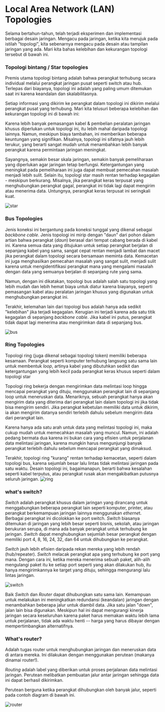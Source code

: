 # Local Area Network (LAN) Topologies
Selama bertahun-tahun, telah terjadi eksperimen dan implementasi berbagai desain jaringan. Mengacu pada jaringan, ketika kita merujuk pada istilah "topologi", kita sebenarnya mengacu pada desain atau tampilan jaringan yang ada. Mari kita bahas kelebihan dan kekurangan topologi tersebut di bawah ini.

### Topologi bintang / Star topologies 
Premis utama topologi bintang adalah bahwa perangkat terhubung secara individual melalui perangkat jaringan pusat seperti switch atau hub. Terlepas dari biayanya, topologi ini adalah yang paling umum ditemukan saat ini karena keandalan dan skalabilitasnya.

Setiap informasi yang dikirim ke perangkat dalam topologi ini dikirim melalui perangkat pusat yang terhubung. Mari kita telusuri beberapa kelebihan dan kekurangan topologi ini di bawah ini:

Karena lebih banyak pemasangan kabel & pembelian peralatan jaringan khusus diperlukan untuk topologi ini, itu lebih mahal daripada topologi lainnya. Namun, meskipun biaya tambahan, ini memberikan beberapa keuntungan yang signifikan. Misalnya, topologi ini sifatnya jauh lebih terukur, yang berarti sangat mudah untuk menambahkan lebih banyak perangkat karena permintaan jaringan meningkat.

Sayangnya, semakin besar skala jaringan, semakin banyak pemeliharaan yang diperlukan agar jaringan tetap berfungsi. Ketergantungan yang meningkat pada pemeliharaan ini juga dapat membuat pemecahan masalah menjadi lebih sulit. Selain itu, topologi star masih rentan terhadap kegagalan - meskipun berkurang. Misalnya, jika perangkat keras terpusat yang menghubungkan perangkat gagal, perangkat ini tidak lagi dapat mengirim atau menerima data. Untungnya, perangkat keras terpusat ini seringkali kuat.

![star](https://raw.githubusercontent.com/yingcrackerhades/cybersec-module/main/Pre%20Security/Network%20Fundamental/Intro%20LAN/Image/star.png)

### Bus Topologies
Jenis koneksi ini bergantung pada koneksi tunggal yang dikenal sebagai *backbone cable*. Jenis topologi ini mirip dengan "daun" dari pohon dalam artian bahwa perangkat (*daun*) berasal dari tempat cabang berada di kabel ini. Karena semua data yang ditujukan untuk setiap perangkat berjalan di sepanjang kabel yang sama, sangat cepat rentan menjadi lambat dan macet jika perangkat dalam topologi secara bersamaan meminta data. Kemacetan ini juga menghasilkan pemecahan masalah yang sangat sulit, menjadi sulit karena untuk mengidentifikasi perangkat mana yang mengalami masalah dengan data yang semuanya berjalan di sepanjang rute yang sama.

Namun, dengan ini dikatakan, topologi bus adalah salah satu topologi yang lebih mudah dan lebih hemat biaya untuk diatur karena biayanya, seperti pemasangan kabel atau peralatan jaringan khusus yang digunakan untuk menghubungkan perangkat ini.

Terakhir, kelemahan lain dari topologi bus adalah hanya ada sedikit "kelebihan" jika terjadi kegagalan. Kerugian ini terjadi karena ada satu titik kegagalan di sepanjang *backbone cable*. Jika kabel ini putus, perangkat tidak dapat lagi menerima atau mengirimkan data di sepanjang bus.

![bus](https://raw.githubusercontent.com/yingcrackerhades/cybersec-module/main/Pre%20Security/Network%20Fundamental/Intro%20LAN/Image/bus.png)

### Ring Topologies
Topologi ring (juga dikenal sebagai topologi token) memiliki beberapa kesamaan. Perangkat seperti komputer terhubung langsung satu sama lain untuk membentuk *loop*, artinya kabel yang dibutuhkan sedikit dan ketergantungan yang lebih kecil pada perangkat keras khusus seperti dalam topologi star

Topologi ring bekerja dengan mengirimkan data melintasi loop hingga mencapai perangkat yang dituju, menggunakan perangkat lain di sepanjang loop untuk meneruskan data. Menariknya, sebuah perangkat hanya akan mengirim data yang diterima dari perangkat lain dalam topologi ini jika tidak bisa mengirim sendiri. Jika perangkat kebetulan memiliki data untuk dikirim, ia akan mengirim datanya sendiri terlebih dahulu sebelum mengirim data dari perangkat lain.

Karena hanya ada satu arah untuk data yang melintasi topologi ini, maka cukup mudah untuk memecahkan masalah yang muncul. Namun, ini adalah pedang bermata dua karena ini bukan cara yang efisien untuk perjalanan data melintasi jaringan, karena mungkin harus mengunjungi banyak perangkat terlebih dahulu sebelum mencapai perangkat yang dimaksud.

Terakhir, topologi ring "kurang" rentan terhadap kemacetan, seperti dalam topologi bus, karena sejumlah besar lalu lintas tidak melintasi jaringan pada satu waktu. Desain topologi ini, bagaimanapun, berarti bahwa kesalahan seperti kabel terputus, atau perangkat rusak akan mengakibatkan putusnya seluruh jaringan.
![ring](https://raw.githubusercontent.com/yingcrackerhades/cybersec-module/main/Pre%20Security/Network%20Fundamental/Intro%20LAN/Image/ring.png)

### what's switch?
*Switch* adalah perangkat khusus dalam jaringan yang dirancang untuk menggabungkan beberapa perangkat lain seperti komputer, printer, atau perangkat berkemampuan jaringan lainnya menggunakan *etherne*t. Berbagai perangkat ini dicolokkan ke port switch. *Switch* biasanya ditemukan di jaringan yang lebih besar seperti bisnis, sekolah, atau jaringan berukuran serupa, di mana ada banyak perangkat untuk terhubung ke jaringan. *Switch* dapat menghubungkan sejumlah besar perangkat dengan memiliki port 4, 8, 16, 24, 32, dan 64 untuk dihubungkan ke perangkat.

*Switch* jauh lebih efisien daripada rekan mereka yang lebih rendah (hub/repeater). *Switch* melacak perangkat apa yang terhubung ke port yang mana. Dengan cara ini, ketika mereka menerima sebuah paket, alih-alih mengulangi paket itu ke setiap port seperti yang akan dilakukan hub, itu hanya mengirimkannya ke target yang dituju, sehingga mengurangi lalu lintas jaringan.

![switch](https://raw.githubusercontent.com/yingcrackerhades/cybersec-module/main/Pre%20Security/Network%20Fundamental/Intro%20LAN/Image/switches.png)

Baik *Switch* dan *Router* dapat dihubungkan satu sama lain. Kemampuan untuk melakukan ini meningkatkan redundansi (keandalan) jaringan dengan menambahkan beberapa jalur untuk diambil data. Jika satu jalan "down", jalan lain bisa digunakan. Meskipun hal ini dapat mengurangi kinerja jaringan secara keseluruhan karena paket harus memakan waktu lebih lama untuk perjalanan, tidak ada waktu henti -- harga yang harus dibayar dengan mempertimbangkan alternatifnya.

### What's router?
Adalah tugas router untuk menghubungkan jaringan dan meneruskan data di antara mereka. Ini dilakukan dengan menggunakan perutean (makanya dinamai router!).

*Routing* adalah label yang diberikan untuk proses perjalanan data melintasi jaringan. Perutean melibatkan pembuatan jalur antar jaringan sehingga data ini dapat berhasil dikirimkan.

Perutean berguna ketika perangkat dihubungkan oleh banyak jalur, seperti pada contoh diagram di bawah ini.

![router](https://raw.githubusercontent.com/yingcrackerhades/cybersec-module/main/Pre%20Security/Network%20Fundamental/Intro%20LAN/Image/routing2.png)
